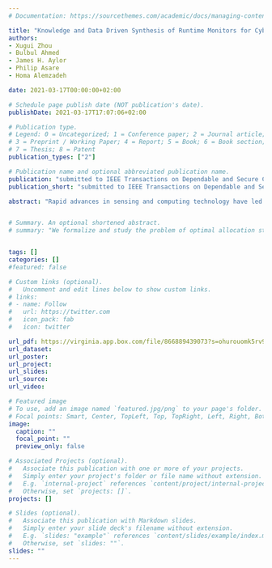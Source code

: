 ```yaml
---
# Documentation: https://sourcethemes.com/academic/docs/managing-content/

title: "Knowledge and Data Driven Synthesis of Runtime Monitors for Cyber-Physical Systems"
authors: 
- Xugui Zhou
- Bulbul Ahmed
- James H. Aylor
- Philip Asare
- Homa Alemzadeh

date: 2021-03-17T00:00:00+02:00

# Schedule page publish date (NOT publication's date).
publishDate: 2021-03-17T17:07:06+02:00

# Publication type.
# Legend: 0 = Uncategorized; 1 = Conference paper; 2 = Journal article;
# 3 = Preprint / Working Paper; 4 = Report; 5 = Book; 6 = Book section;
# 7 = Thesis; 8 = Patent
publication_types: ["2"]

# Publication name and optional abbreviated publication name.
publication: "submitted to IEEE Transactions on Dependable and Secure Computing (TDSC)"
publication_short: "submitted to IEEE Transactions on Dependable and Secure Computing (TDSC)"

abstract: "Rapid advances in sensing and computing technology have led to the proliferation of Cyber-Physical Systems (CPS) in personalized and clinical settings. However, the increasing device complexity, shrinking technology sizes, and shorter time to market have resulted in significant challenges in ensuring the reliability, safety, and security of CPS. This paper presents a combined model and data-driven approach for designing context-aware safety monitors that can detect early signs of hazards and mitigate them in CPS. We present a framework for formal specification of unsafe system context using Signal Temporal Logic (STL) combined with an optimization method for scenario-specific refinement of STL formulas based on actual or simulation data from closed-loop CPS that enables run-time identification of unsafe control actions and prediction of hazards by the monitor. We demonstrate the effectiveness of our approach in simulation using an autonomous driving system (ADS) and two closed-loop artificial pancreas systems (APS). The results show a safety monitor developed with this approach demonstrates up to 36.6% and  4.7 times increase in average prediction accuracy (F1 score) over several ML-based and non-ML-based baseline monitors, respectively, while reducing both false-positive rate and false-negative rate for most of them."


# Summary. An optional shortened abstract.
# summary: "We formalize and study the problem of optimal allocation strategies for a (perfect) vaccine in the infinite-dimensional SIS model."


tags: []
categories: []
#featured: false

# Custom links (optional).
#   Uncomment and edit lines below to show custom links.
# links:
# - name: Follow
#   url: https://twitter.com
#   icon_pack: fab
#   icon: twitter

url_pdf: https://virginia.app.box.com/file/866889439073?s=ohurouomk5rv9i1f3glr67ph6s5j8vdk
url_dataset:
url_poster:
url_project:
url_slides:
url_source:
url_video:

# Featured image
# To use, add an image named `featured.jpg/png` to your page's folder. 
# Focal points: Smart, Center, TopLeft, Top, TopRight, Left, Right, BottomLeft, Bottom, BottomRight.
image:
  caption: ""
  focal_point: ""
  preview_only: false

# Associated Projects (optional).
#   Associate this publication with one or more of your projects.
#   Simply enter your project's folder or file name without extension.
#   E.g. `internal-project` references `content/project/internal-project/index.md`.
#   Otherwise, set `projects: []`.
projects: []

# Slides (optional).
#   Associate this publication with Markdown slides.
#   Simply enter your slide deck's filename without extension.
#   E.g. `slides: "example"` references `content/slides/example/index.md`.
#   Otherwise, set `slides: ""`.
slides: ""
---
```

